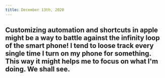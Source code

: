 ```yaml
---
title: December 13th, 2020
---
```


## Customizing automation and shortcuts in apple might be a way to battle against the infinity loop of the smart phone! I tend to loose track every single time I turn on my phone for something. This way it might helps me to focus on what I'm doing. We shall see.
